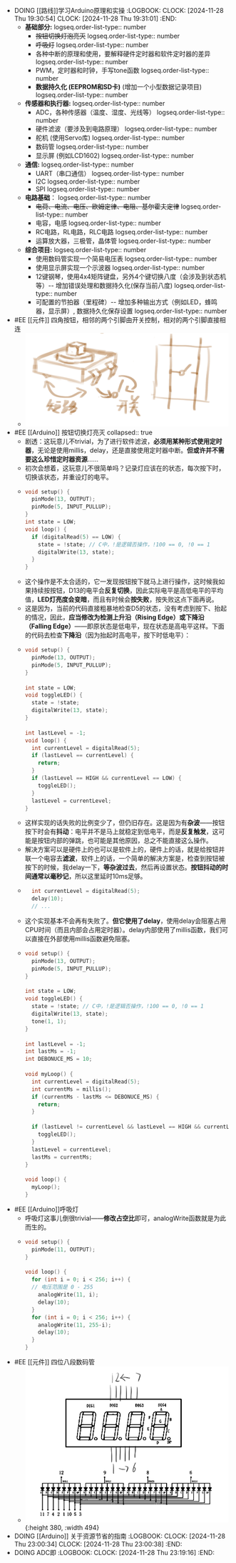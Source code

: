 - DOING [[路线]]学习Arduino原理和实操
  :LOGBOOK:
  CLOCK: [2024-11-28 Thu 19:30:54]
  CLOCK: [2024-11-28 Thu 19:31:01]
  :END:
	- **基础部分:**
	  logseq.order-list-type:: number
		- ~~按钮切换灯泡亮灭~~
		  logseq.order-list-type:: number
		- ~~呼吸灯~~
		  logseq.order-list-type:: number
		- 各种中断的原理和使用，要解释硬件定时器和软件定时器的差异
		  logseq.order-list-type:: number
		- PWM，定时器和时钟，手写tone函数
		  logseq.order-list-type:: number
		- **数据持久化 (EEPROM和SD卡)** (增加一个小型数据记录项目)
		  logseq.order-list-type:: number
	- **传感器和执行器:**
	  logseq.order-list-type:: number
		- ADC，各种传感器（温度、湿度、光线等）
		  logseq.order-list-type:: number
		- 硬件滤波（要涉及到电路原理）
		  logseq.order-list-type:: number
		- 舵机 (使用Servo库)
		  logseq.order-list-type:: number
		- 数码管
		  logseq.order-list-type:: number
		- 显示屏 (例如LCD1602)
		  logseq.order-list-type:: number
	- **通信:**
	  logseq.order-list-type:: number
		- UART（串口通信）
		  logseq.order-list-type:: number
		- I2C
		  logseq.order-list-type:: number
		- SPI
		  logseq.order-list-type:: number
	- **电路基础**：
	  logseq.order-list-type:: number
		- ~~电荷、电流、电压、欧姆定律、电阻、基尔霍夫定律~~
		  logseq.order-list-type:: number
		- 电容，电感
		  logseq.order-list-type:: number
		- RC电路，RL电路，RLC电路
		  logseq.order-list-type:: number
		- 运算放大器，三极管，晶体管
		  logseq.order-list-type:: number
	- **综合项目:**
	  logseq.order-list-type:: number
		- 使用数码管实现一个简易电压表
		  logseq.order-list-type:: number
		- 使用显示屏实现一个示波器
		  logseq.order-list-type:: number
		- 12键钢琴，使用4x4矩阵键盘，另外4个键切换八度（会涉及到状态机等）-- 增加错误处理和数据持久化(保存当前八度)
		  logseq.order-list-type:: number
		- 可配置的节拍器（里程碑）-- 增加多种输出方式（例如LED，蜂鸣器，显示屏）, 数据持久化保存设置
		  logseq.order-list-type:: number
- #EE [[元件]] 四角按钮，相邻的两个引脚由开关控制，相对的两个引脚直接相连
	- ![image.png](../assets/image_1732800391974_0.png)
- #EE [[Arduino]] 按钮切换灯亮灭
  collapsed:: true
	- 剧透：这玩意儿不trivial，为了进行软件滤波，**必须用某种形式使用定时器**，无论是使用millis，delay，还是直接使用定时器中断。**但或许并不需要这么珍惜定时器资源**……
	- 初次会想着，这玩意儿不很简单吗？记录灯应该在的状态，每次按下时，切换该状态，并重设灯的电平。
	- ```C
	  void setup() {
	    pinMode(13, OUTPUT);
	    pinMode(5, INPUT_PULLUP);
	  }
	  int state = LOW;
	  void loop() {
	    if (digitalRead(5) == LOW) {
	      state = !state; // C中，!是逻辑否操作，!100 == 0, !0 == 1
	      digitalWrite(13, state);
	    }
	  }
	  ```
	- 这个操作是不太合适的，它一发现按钮按下就马上进行操作，这时候我如果持续按按钮，D13的电平会**反复切换**，因此实际电平是高低电平的平均值，**LED灯亮度会变暗**，而且有时候会**按失败**，按失败这点下面再说。
	- 这是因为，当前的代码直接粗暴地检查D5的状态，没有考虑到按下、抬起的情况，因此，**应当修改为检测上升沿（Rising Edge）或下降沿（Falling Edge）**——即原状态是低电平，现在状态是高电平这样。下面的代码去检查**下降沿**（因为抬起时高电平，按下时低电平）：
	- ```C
	  void setup() {
	    pinMode(13, OUTPUT);
	    pinMode(5, INPUT_PULLUP);
	  }
	  
	  int state = LOW;
	  void toggleLED() {
	    state = !state;
	    digitalWrite(13, state);
	  }
	  
	  int lastLevel = -1;
	  void loop() {
	    int currentLevel = digitalRead(5);
	    if (lastLevel == currentLevel) {
	      return;
	    }
	    if (lastLevel == HIGH && currentLevel == LOW) {
	      toggleLED();
	    }
	    lastLevel = currentLevel;
	  }
	  
	  ```
	- 这样实现的话失败的比例变少了，但仍旧存在。这是因为有**杂波**——按钮按下时会有**抖动**：电平并不是马上就稳定到低电平，而是**反复触发**，这可能是按钮内部的弹跳，也可能是其他原因，总之不能直接这么操作。
	- 解决方案可以是硬件上的也可以是软件上的，硬件上的话，就是给按钮并联一个电容去**滤波**，软件上的话，一个简单的解决方案是，检查到按钮被按下的时候，我delay一下，**等杂波过去**，然后再设置状态。**按钮抖动的时间通常以毫秒记**，所以这里延时10ms足够。
	- ```C
	    int currentLevel = digitalRead(5);
	    delay(10);
	    // ...
	  ```
	- 这个实现基本不会再有失败了。**但它使用了delay**，使用delay会阻塞占用CPU时间（而且内部会占用定时器）。delay内部使用了millis函数，我们可以直接在外部使用millis函数避免阻塞。
	- ```C
	  void setup() {
	    pinMode(13, OUTPUT);
	    pinMode(5, INPUT_PULLUP);
	  }
	  
	  int state = LOW;
	  void toggleLED() {
	    state = !state; // C中，!是逻辑否操作，!100 == 0, !0 == 1
	    digitalWrite(13, state);
	    tone(1, 1);
	  }
	  
	  int lastLevel = -1;
	  int lastMs = -1;
	  int DEBONUCE_MS = 10;
	  
	  void myLoop() {
	    int currentLevel = digitalRead(5);
	    int currentMs = millis();
	    if (currentMs - lastMs <= DEBONUCE_MS) {
	      return;
	    }
	  
	    if (lastLevel != currentLevel && lastLevel == HIGH && currentLevel == LOW) {
	      toggleLED();
	    }
	    lastLevel = currentLevel;
	    lastMs = currentMs;
	  }
	  
	  void loop() {
	    myLoop();
	  }
	  ```
- #EE [[Arduino]]呼吸灯
	- 呼吸灯这事儿倒很trivial——**修改占空比**即可，analogWrite函数就是为此而生的。
	- ```C
	  void setup() {
	    pinMode(11, OUTPUT);
	  }
	  
	  void loop() {
	    for (int i = 0; i < 256; i++) {
	  	// 电压范围是 0 - 255
	      analogWrite(11, i);
	      delay(10);
	    }
	    for (int i = 0; i < 256; i++) {
	      analogWrite(11, 255-i);
	      delay(10);
	    }
	  }
	  ```
- #EE [[元件]] 四位八段数码管
	- ![image.png](../assets/image_1732808834315_0.png){:height 380, :width 494}
- DOING [[Arduino]] 关于资源节省的指南
  :LOGBOOK:
  CLOCK: [2024-11-28 Thu 23:00:34]
  CLOCK: [2024-11-28 Thu 23:00:38]
  :END:
- DOING ADC即
  :LOGBOOK:
  CLOCK: [2024-11-28 Thu 23:19:16]
  :END: